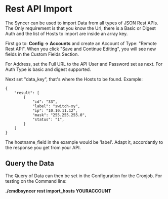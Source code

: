 # Rest API Import

The Syncer can be used to import Data from all types of JSON Rest APIs. The Only requirement is that you know the Url, there is a Basic or Digest Auth and the list of Hosts to import are inside an array key.

First go to:
__Config → Accounts__
and create an Account of Type: "Remote Rest API".
When you click "Save and Continue Editing", you will see new fields in the Custom Fields Section.

For Address, set the Full URL to the API
User and Password set as next.  For Auth Type is basic and digest supported.

Next set "data_key", that's where the Hosts to be found. Example:

```
{ 
	"result": [
		{
			"id": "33",
			"label": "switch-xy",
			"ip": "10.10.11.12",
			"mask": "255.255.255.0",
			"status": "1",
		}
	]
}
```

The hostname_field in the example would be 'label'. Adapt it, accordantly to the response you get from your API. 

## Query the Data
The Query of Data can then be set in the Configuration for the Cronjob.
For testing on the Command line:

__./cmdbsyncer rest import_hosts YOURACCOUNT__

